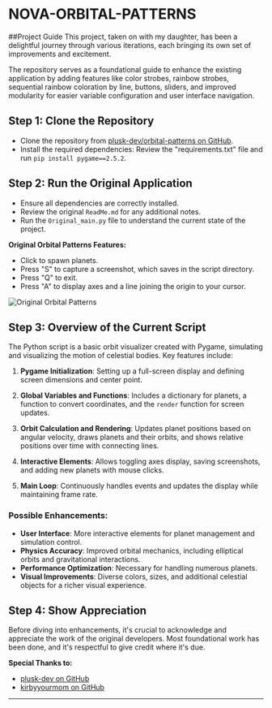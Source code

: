 # NOVA-ORBITAL-PATTERNS 

##Project Guide
This project, taken on with my daughter, has been a delightful journey through various iterations, each bringing its own set of improvements and excitement.

The repository serves as a foundational guide to enhance the existing application by adding features like color strobes, rainbow strobes, sequential rainbow coloration by line, buttons, sliders, and improved modularity for easier variable configuration and user interface navigation.

## Step 1: Clone the Repository
- Clone the repository from [plusk-dev/orbital-patterns on GitHub](https://github.com/plusk-dev/orbital-patterns).
- Install the required dependencies: Review the "requirements.txt" file and run `pip install pygame==2.5.2`.

## Step 2: Run the Original Application
- Ensure all dependencies are correctly installed.
- Review the original `ReadMe.md` for any additional notes.
- Run the `Original_main.py` file to understand the current state of the project.

**Original Orbital Patterns Features:**
- Click to spawn planets.
- Press "S" to capture a screenshot, which saves in the script directory.
- Press "Q" to exit.
- Press "A" to display axes and a line joining the origin to your cursor.

![Original Orbital Patterns](https://images-ext-2.discordapp.net/external/reeKlQI6RiU9At2H5C-73ryCnpLqL4ru7shOThJFGdw/https/repository-images.githubusercontent.com/445509211/95c2a5b3-2bb4-4aad-8acf-1209bf9700ec)

## Step 3: Overview of the Current Script
The Python script is a basic orbit visualizer created with Pygame, simulating and visualizing the motion of celestial bodies. Key features include:

1. **Pygame Initialization**: Setting up a full-screen display and defining screen dimensions and center point.

2. **Global Variables and Functions**: Includes a dictionary for planets, a function to convert coordinates, and the `render` function for screen updates.

3. **Orbit Calculation and Rendering**: Updates planet positions based on angular velocity, draws planets and their orbits, and shows relative positions over time with connecting lines.

4. **Interactive Elements**: Allows toggling axes display, saving screenshots, and adding new planets with mouse clicks.

5. **Main Loop**: Continuously handles events and updates the display while maintaining frame rate.

### Possible Enhancements:
- **User Interface**: More interactive elements for planet management and simulation control.
- **Physics Accuracy**: Improved orbital mechanics, including elliptical orbits and gravitational interactions.
- **Performance Optimization**: Necessary for handling numerous planets.
- **Visual Improvements**: Diverse colors, sizes, and additional celestial objects for a richer visual experience.

## Step 4: Show Appreciation
Before diving into enhancements, it's crucial to acknowledge and appreciate the work of the original developers. Most foundational work has been done, and it's respectful to give credit where it's due.

**Special Thanks to:**
- [plusk-dev on GitHub](https://github.com/plusk-dev)
- [kirbyyourmom on GitHub](https://github.com/kirbyyourmom)

---

